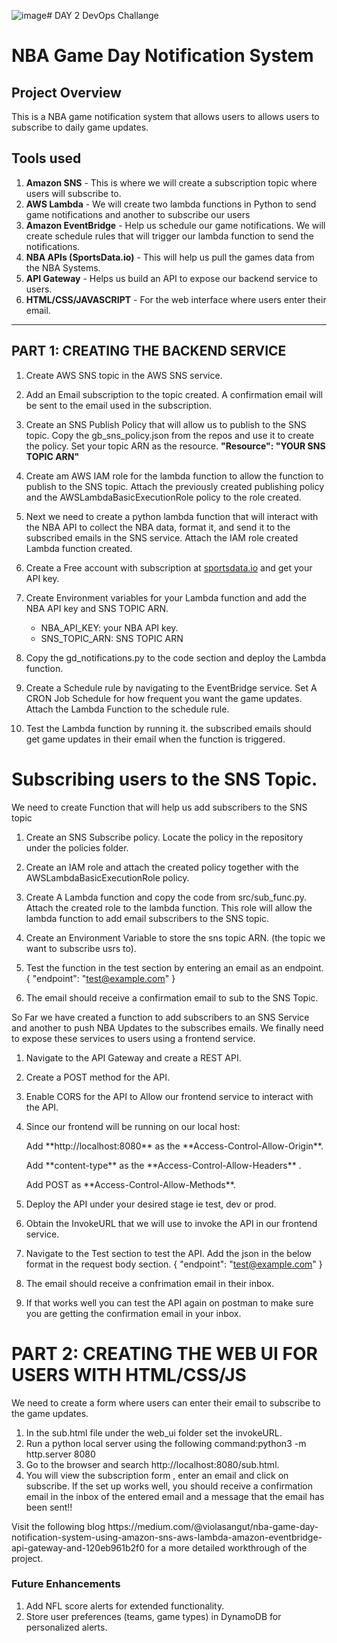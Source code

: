 ![image](https://github.com/user-attachments/assets/57abf3b6-de12-42f1-9663-7c45ea9630cc)# DAY 2 DevOps Challange 
# NBA Game Day Notification System

## **Project Overview**
This is a NBA game notification system that allows users to allows users to subscribe to daily game updates. 


## Tools used
1. **Amazon SNS** - This is where we will create a subscription topic where users will subscribe to.
2. **AWS Lambda** - We will create two lambda functions in Python to send game notifications and another to subscribe our users
3. **Amazon EventBridge** - Help us schedule our game notifications. We will create schedule rules that will trigger our lambda function to send the notifications.
4. **NBA APIs (SportsData.io)** - This will help us pull the games data from the NBA Systems.
5. **API Gateway** - Helps us build an API to expose our backend service to users.
6. **HTML/CSS/JAVASCRIPT** - For the web interface where users enter their email.
   
---



## PART 1: CREATING THE BACKEND SERVICE
1. Create AWS SNS topic in the AWS SNS service.
2. Add an Email subscription to the topic created. A confirmation email will be sent to the email used in the subscription.
3. Create an SNS Publish Policy that will allow us to publish to the SNS topic. Copy the gb_sns_policy.json from the repos and use it to create the policy. Set your topic ARN as the resource.
   **"Resource": "YOUR SNS TOPIC ARN"**
   
4. Create am AWS IAM role for the lambda function to allow the function to publish to the SNS topic. Attach the previously created publishing policy and the AWSLambdaBasicExecutionRole policy to the role created.
5. Next we need to create a python lambda function that will interact with the NBA API to collect the NBA data, format it, and send it to the subscribed emails in the SNS service. Attach the IAM role created Lambda function created.
6. Create a Free account with subscription at [sportsdata.io](https://sportsdata.io/) and get your API key.
7. Create Environment variables for your Lambda function and add the NBA API key and SNS TOPIC ARN.
   - NBA_API_KEY: your NBA API key.
   - SNS_TOPIC_ARN: SNS TOPIC ARN
8.  Copy the gd_notifications.py to the code section and deploy the Lambda function.
9. Create a Schedule rule by navigating to the EventBridge service. Set A CRON Job Schedule for how frequent you want the game updates. Attach the Lambda Function to the schedule rule.
10. Test the Lambda function by running it. the subscribed emails should get game updates in their email when the function is triggered.

# **Subscribing users to the SNS Topic.**
 
 <p>We need to create Function that will help us add subscribers to the SNS topic</p>

1. Create an SNS Subscribe policy. Locate the policy in the repository under the policies folder.
2. Create an IAM role and attach the created policy together with the AWSLambdaBasicExecutionRole policy.
3. Create A Lambda function and copy the code from src/sub_func.py. Attach the created role to the lambda function. This role will allow the lambda function to add email subscribers to the SNS topic.
4. Create an Environment Variable to store the sns topic ARN. (the topic we want to subscribe usrs to).
5. Test the function in the test section by entering an email as an endpoint.
   {
    "endpoint": "test@example.com"
   }

7. The email should receive a confirmation email to sub to the SNS Topic.

<p>So Far we have created a function to add subscribers to an SNS Service and another to push NBA Updates to the subscribes emails. We finally need to expose these services to users using a frontend service.</p>

1. Navigate to the API Gateway and create a REST API.
2. Create a POST method for the API.
3. Enable CORS for the API to Allow our frontend service to interact with the API.
4. Since our frontend will be running on our local host:
   <P>Add **http://localhost:8080** as the **Access-Control-Allow-Origin**.</P>
   <P>Add  **content-type** as the  **Access-Control-Allow-Headers** .</P>
   <P> Add POST as **Access-Control-Allow-Methods**.</P>
   
5.  Deploy the API under your desired stage ie test, dev or prod.
6.  Obtain the InvokeURL that we will use to invoke the API in our frontend service.
7.  Navigate to the Test section to test the API. Add the json in the below format in the request body section.
   {
    "endpoint": "test@example.com"
   }
8. The email should receive a confrimation email in their inbox.
9. If that works well you can test the API again on postman to make sure you are getting the confirmation email in your inbox.

# PART 2: CREATING THE WEB UI FOR USERS WITH HTML/CSS/JS 
<p>We need to create a form where users can enter their email to subscribe to the game updates.</p>
   
1. In the sub.html file under the web_ui folder set the invokeURL.
2. Run a  python local server using the following command:python3 -m http.server 8080
3. Go to the browser and search http://localhost:8080/sub.html.
4. You will view the subscription form , enter an email and click on subscribe. If the set up works well, you should receive a confirmation email in the inbox of the entered email and a message that the email has been sent!!

<p>Visit the following blog  https://medium.com/@violasangut/nba-game-day-notification-system-using-amazon-sns-aws-lambda-amazon-eventbridge-api-gateway-and-120eb961b2f0 for a more detailed workthrough of the project.</p>


### **Future Enhancements**
1. Add NFL score alerts for extended functionality.
2. Store user preferences (teams, game types) in DynamoDB for personalized alerts.

